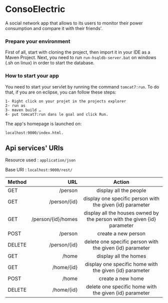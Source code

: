 # ConsoElectric
A social network app that allows to its users to monitor their power consumption and compare it with their friends'.

### Prepare your environment

First of all, start with cloning the project, then import it in your IDE as a Maven Project.
Next, you need to run ```run-hsqldb-server.bat``` on windows (.sh on linux) in order to start the database.

### How to start your app
You need to start your servlet by running the command ```tomcat7:run```. To do that, if you are on eclipse, you can follow these steps:
```
1- Right click on your projet in the projects explorer
2- run as
3- maven build …
4- put tomcat7:run dans le goal and click Run.
```
The app's homepage is launched on:
```
localhost:9000/index.html.
```
## Api services' URIs

Resource used : ```application/json```

Base URI : ```localhost:9000/rest/```


| Method     | URL | Action   |
| :------- | ----: | :---: |
| GET    | /person  |  display all the people   |
| GET    | /person/{id}  |  display one specific person with the given {id} parameter   |
| GET    | /person/{id}/homes  |  display all the houses owned by the person with the given {id} parameter   |
| POST    | /person  |  create a new person   |
| DELETE    | /person/{id}  |  delete one specific person with the given {id} parameter   |
| GET    | /home  |  display all the homes   |
| GET    | /home/{id}  |  display one specific home with the given {id} parameter   |
| POST    | /home  |  create a new home  |
| DELETE    | /home/{id}  |  delete one specific home with the given {id} parameter   |

